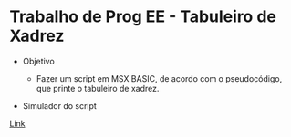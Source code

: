 # Trabalho de Prog EE - Tabuleiro de Xadrez


* Objetivo

  - Fazer um script em MSX BASIC, de acordo com o pseudocódigo, que printe o tabuleiro de xadrez.
  
* Simulador do script

 [Link](https://webmsx.org/)
